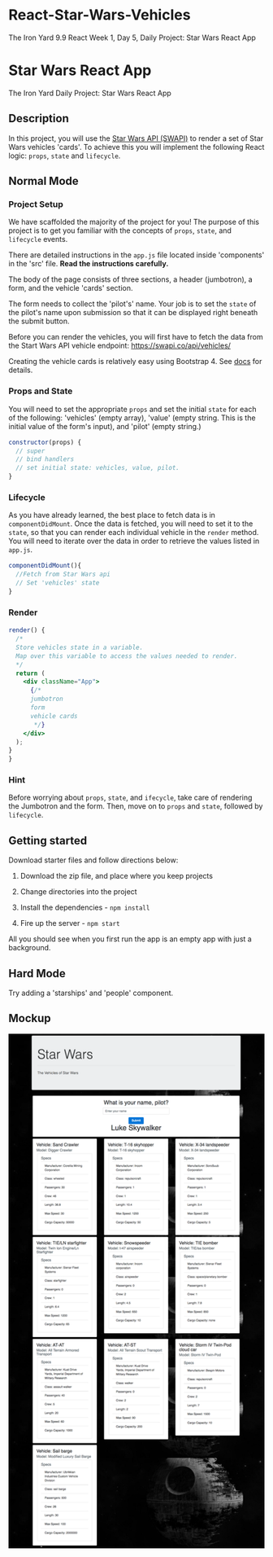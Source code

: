 # React-Star-Wars-Vehicles
The Iron Yard 9.9 React Week 1, Day 5, Daily Project: Star Wars React App

# Star Wars React App

The Iron Yard Daily Project: Star Wars React App

## Description  

In this project, you will use the [Star Wars API (SWAPI)](http://swapi.co/documentation) to render a set of Star Wars vehicles 'cards'. To achieve this you will implement the following React logic: `props`, `state` and `lifecycle`.

## Normal Mode  

### Project Setup  

We have scaffolded the majority of the project for you! The purpose of this project is to get you familiar with the concepts of `props`, `state`, and `lifecycle` events.

There are detailed instructions in the `app.js` file located inside 'components' in the 'src' file. **Read the instructions carefully.**

The body of the page consists of three sections, a header (jumbotron), a form, and the vehicle 'cards' section.

The form needs to collect the 'pilot's' name. Your job is to set the `state` of the pilot's name upon submission so that it can be displayed right beneath the submit button.

Before you can render the vehicles, you will first have to fetch the data from the Start Wars API vehicle endpoint: https://swapi.co/api/vehicles/

Creating the vehicle cards is relatively easy using Bootstrap 4. See [docs](https://v4-alpha.getbootstrap.com/components/card/) for details.

### Props and State  

You will need to set the appropriate `props` and set the initial `state` for each of the following: 'vehicles' (empty array), 'value' (empty string. This is the initial value of the form's input), and 'pilot' (empty string.)

```jsx
constructor(props) {
  // super
  // bind handlers
  // set initial state: vehicles, value, pilot.
}
```

### Lifecycle  

As you have already learned, the best place to fetch data is in `componentDidMount`. Once the data is fetched, you will need to set it to the `state`, so that you can render each individual vehicle in the `render` method. You will need to iterate over the data in order to retrieve the values listed in `app.js`.

```jsx
componentDidMount(){
  //Fetch from Star Wars api
  // Set 'vehicles' state
}
```

### Render  

```jsx
render() {
  /*
  Store vehicles state in a variable.
  Map over this variable to access the values needed to render.
  */
  return (
    <div className="App">
      {/*
      jumbotron
      form
      vehicle cards
       */}
    </div>
  );
}
}
```

### Hint  

Before worrying about `props`, `state`, and `ifecycle`, take care of rendering the Jumbotron and the form. Then, move on to `props` and `state`, followed by `lifecycle`.

## Getting started  

Download starter files and follow directions below: 

1. Download the zip file, and place where you keep projects

2. Change directories into the project

3. Install the dependencies - `npm install`

4. Fire up the server - `npm start`

All you should see when you first run the app is an empty app with just a background.

## Hard Mode  

Try adding a 'starships' and 'people' component.

## Mockup

![starWarsReactMockUp.png](starWarsReactMockUp.png)
